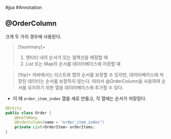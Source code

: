 #jpa #Annotation 

## @OrderColumn
크게 두 가지 경우에 사용된다.

> [!summary]+ 
> 1. 엔티티 내의 순서가 있는 컬렉션을 매핑할 때
> 2. List 또는 Map의 순서를 데이터베이스에 저장할 때

> [!tip]+ 
> 자바에서는 리스트와 맵의 순서를 보장할 수 있지만, 데이터베이스에 저장된 데이터는 순서를 보장하지 않는다. 따라서 @OrderColumn을 사용하여 순서를 유지하기 위한 열을 데이터베이스에 추가할 수 있다.

+ 이 때 `order_item_index` 열을 새로 만들고, 각 열에는 순서가 저장된다.
```java
@Entity
public class Order {
    @OneToMany
    @OrderColumn(name = "order_item_index")
    private List<OrderItem> orderItems;
}

```